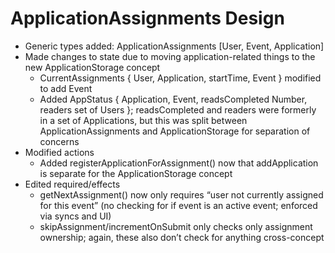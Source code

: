 # ApplicationAssignments Design

- Generic types added: ApplicationAssignments [User, Event, Application]
- Made changes to state due to moving application-related things to the new ApplicationStorage concept
  - CurrentAssignments { User, Application, startTime, Event } modified to add Event
  - Added AppStatus { Application, Event, readsCompleted Number, readers set of Users }; readsCompleted and readers were formerly in a set of Applications, but this was split between ApplicationAssignments and ApplicationStorage for separation of concerns
- Modified actions
  - Added registerApplicationForAssignment() now that addApplication is separate for the ApplicationStorage concept
- Edited required/effects
  - getNextAssignment() now only requires “user not currently assigned for this event” (no checking for if event is an active event; enforced via syncs and UI)
  - skipAssignment/incrementOnSubmit only checks only assignment ownership; again, these also don’t check for anything cross-concept
